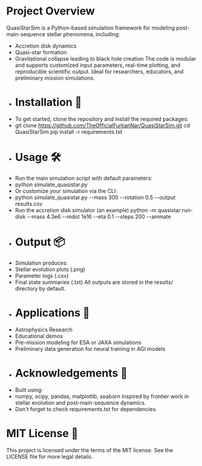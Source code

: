 # Project Overview
 QuasiStarSim is a Python-based simulation framework for modeling post-main-sequence stellar phenomena, including:
- Accretion disk dynamics
- Quasi-star formation
- Gravitational collapse leading to black hole creation
The code is modular and supports customized input parameters, real-time plotting, and reproducible scientific output. Ideal for researchers, educators, and preliminary mission simulations.
- # Installation 🚀
- To get started, clone the repository and install the required packages:
- git clone https://github.com/TheOfficialFurkanNar/QuasiStarSim.git
cd QuasiStarSim
pip install -r requirements.txt
- # Usage 🛠️
- Run the main simulation script with default parameters:
- python simulate_quasistar.py
- Or customize your simulation via the CLI:
- python simulate_quasistar.py --mass 300 --rotation 0.5 --output results.csv
- Run the accretion disk simulator (an example) python -m quasistar run-disk --mass 4.3e6 --mdot 1e16 --eta 0.1 --steps 200 --animate
- # Output 📦
- Simulation produces:
- Stellar evolution plots (.png)
- Parameter logs (.csv)
- Final state summaries (.txt)
All outputs are stored in the results/ directory by default.
- # Applications 🎯
- Astrophysics Research
- Educational demos
- Pre-mission modeling for ESA or JAXA simulations
- Preliminary data generation for neural training in AGI models
- # Acknowledgements 🙏
- Built using:
- numpy, scipy, pandas, matplotlib, seaborn
Inspired by frontier work in stellar evolution and post-main-sequence dynamics.
- Don't forget to check requirements.txt for dependencies.

# MIT License 📜
This project is licensed under the terms of the MIT license. See the LICENSE file for more legal details.




